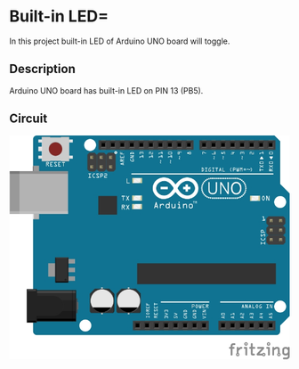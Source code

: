 # Built-in LED=
In this project built-in LED of Arduino UNO board will toggle.

## Description
Arduino UNO board has built-in LED on PIN 13 (PB5).

## Circuit
![circuit](./circuit.jpg)